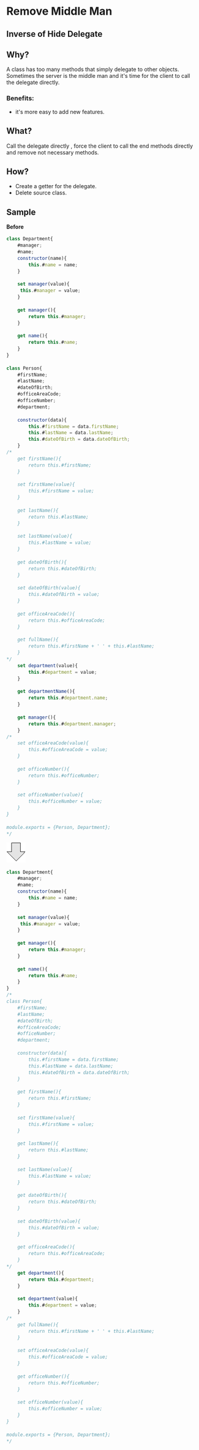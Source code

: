 # Remove Middle Man
## Inverse of Hide Delegate
## Why?
A class has too many methods that simply delegate to other objects.
Sometimes the server is the middle man and it's time for the client to call the delegate directly.
### Benefits:
- it's more easy to add new features.
## What?
Call the delegate directly , force the client to call the end methods directly and remove not necessary methods. 
## How?
- Create a getter for the delegate.
- Delete source class.
## Sample
**Before**
```js
class Department{
    #manager;
    #name;
    constructor(name){
        this.#name = name;
    }

    set manager(value){
     this.#manager = value;   
    }

    get manager(){
        return this.#manager;   
    }

    get name(){
        return this.#name;   
    }
}

class Person{
    #firstName;
    #lastName;
    #dateOfBirth;
    #officeAreaCode;
    #officeNumber;
    #department;

    constructor(data){
        this.#firstName = data.firstName;
        this.#lastName = data.lastName;
        this.#dateOfBirth = data.dateOfBirth;
    }
/*
    get firstName(){
        return this.#firstName;
    }
    
    set firstName(value){
        this.#firstName = value;
    }

    get lastName(){
        return this.#lastName;
    }

    set lastName(value){
        this.#lastName = value;
    }    

    get dateOfBirth(){
        return this.#dateOfBirth;
    }

    set dateOfBirth(value){
        this.#dateOfBirth = value;
    }

    get officeAreaCode(){
        return this.#officeAreaCode;
    }

    get fullName(){
        return this.#firstName + ' ' + this.#lastName;
    }
*/
    set department(value){
        this.#department = value;
    }

    get departmentName(){
        return this.#department.name;
    }

    get manager(){
        return this.#department.manager;
    }
/*  
    set officeAreaCode(value){
        this.#officeAreaCode = value;
    }

    get officeNumber(){
        return this.#officeNumber;
    }
    
    set officeNumber(value){
        this.#officeNumber = value;
    }
}

module.exports = {Person, Department};
*/
```
![After refactoring](../../../images/arrow.png)
```js
class Department{
    #manager;
    #name;
    constructor(name){
        this.#name = name;
    }

    set manager(value){
     this.#manager = value;   
    }

    get manager(){
        return this.#manager;   
    }

    get name(){
        return this.#name;   
    }
}
/*
class Person{
    #firstName;
    #lastName;
    #dateOfBirth;
    #officeAreaCode;
    #officeNumber;
    #department;

    constructor(data){
        this.#firstName = data.firstName;
        this.#lastName = data.lastName;
        this.#dateOfBirth = data.dateOfBirth;
    }

    get firstName(){
        return this.#firstName;
    }
    
    set firstName(value){
        this.#firstName = value;
    }

    get lastName(){
        return this.#lastName;
    }

    set lastName(value){
        this.#lastName = value;
    }    

    get dateOfBirth(){
        return this.#dateOfBirth;
    }

    set dateOfBirth(value){
        this.#dateOfBirth = value;
    }

    get officeAreaCode(){
        return this.#officeAreaCode;
    }
*/
    get department(){
        return this.#department;
    }

    set department(value){
        this.#department = value;
    }
/*
    get fullName(){
        return this.#firstName + ' ' + this.#lastName;
    }
    
    set officeAreaCode(value){
        this.#officeAreaCode = value;
    }

    get officeNumber(){
        return this.#officeNumber;
    }
    
    set officeNumber(value){
        this.#officeNumber = value;
    }
}

module.exports = {Person, Department};
*/
```
